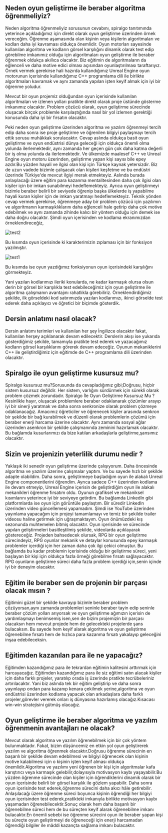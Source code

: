 ## Neden oyun geliştirme ile beraber algoritma öğrenmeliyiz?

Neden algoritma öğrenmeliyiz sorusunun cevabını, spiralgo tanıtımında
yeterince açıkladığımız için direkt olarak oyun geliştirme üzerinden örnek
vereceğim. Öğrenme aşamasında olan kişinin veya kişilerin algoritmaları 
ve kodları daha iyi kavraması oldukça önemlidir. Oyun motorları sayesinde
kullanılan algoritma ve kodların görsel karşılığını dinamik olarak test edip görebilme imkanımız olduğu için
algoritmaları oyun geliştirme ile beraber öğrenmek oldukça akıllıca
olacaktır. Biz eğitimin de algoritmaların da eğlenceli ve daha motive
edici olması açısından oyunlaştırılması taraftarıyız. Örnek vermek
gerekirse hali hazırda kullandığımız Unreal Engine oyun motorunun içerisinde
kullandığımız C++ programlama dili ile birlikte algoritmaları kavramak
ve aynı zamanda yapılan işten keyif almak için iyi bir öğrenme yoludur.

Mevcut bir oyun projemiz olduğundan oyun içerisinde kullanılan
algoritmaları ve izlenen yolları pratikte direkt olarak proje üstünde
gösterme imkanımız olacaktır.  Problem çözücü olarak, oyun
geliştirme sürecinde oluşacak birçok problemle karşılaştığında nasıl
bir yol izlemen gerektiği konusunda daha iyi bir fırsatın olacaktır.

Peki neden oyun geliştirme üzerinden algoritma ve yazılım öğrenmeyi
tercih edip daha sonra ise proje geliştirme ve öğrenilen bilgiyi paylaşmayı
tercih ettik sorusu muhâkkak sorulacaktır. Cevap aslında oldukça basit oyun geliştirme ve oyun
endüstrisi dünya geleceği için oldukça önemli olma yolunda
ilerlemektedir, aynı zamanda her geçen gün çok daha katma değerli bir iş
olma yolunda da ilerlemektedir. Ve ülkemizde maalesef C++ ve Unreal Engine oyun motoru üzerinden,
geliştirme yapan kişi sayısı bile epey azdır.Bu yüzden hayali ve ilgisi olan kişi için Türkçe kaynak
yetersizdir. Biz de uzun vadede bizimle çalışacak olan kişileri keşfetme ve bu endüstri üzerinde 
Türkiye'de mevcut ilgiyi merak etmekteyiz. Aslında burada anlaşılacağı üzere eğitim para kazanma mentalitesinden
daha çok ilgisi olan kişiler için bir imkan sunabilmeyi hedeflemekteyiz. Ayrıca oyun geliştirmeyi bizimle beraber
belirli bir seviyede öğrenip başka ülkelerde iş yapabilme hayali kuran kişiler için de imkan yaratmayı hedeflemekteyiz.
Teknik yönden cevap vermek gerekirse, öğrenmeye aday  bir problem çözücü için yazılımın ve algoritmanın
karmaşıklıklarını daha eğlenceli hale getirip daha çok motive edebilmek
ve aynı zamanda zihinde kalıcı bir yöntem olduğu için demek ise daha doğru
olacaktır. Şimdi oyun içerisinden ve kodlama ekranımızdan örneklendireceğiz,

![test2](https://user-images.githubusercontent.com/53279903/131217402-76d97813-544f-4142-bab6-df9bda6c1640.png)

Bu kısımda oyun içerisinde ki karakterimizin zıplaması için bir fonksiyon yazılmıştır.

![test1](https://user-images.githubusercontent.com/53279903/131217406-78fdf39d-2ee1-426a-bb60-819a6b2f4c7c.png)

Bu kısımda ise oyun yazdığımız fonksiyonun oyun içerisindeki karşılığını görmekteyiz.

Yani yazılan kodlarımızı ileriki konularda, ne kadar karmaşık olursa olsun derin bir görsel bir karşılıkla test edebileceğimiz için
oyun geliştirme ile algoritma çalışmanın avantajını rahatlıkla görebiliriz. Örneklendirdiğimiz şekilde, ilk 
görseldeki kod satırımızda yazılan kodlarımızı, ikinci görselde test ederek daha açıklayıcı ve öğretici
bir biçimde gösterdik.

## Dersin anlatımı nasıl olacak?

Dersin anlatımı terimleri ve kullanılan her şey İngilizce olacaktır
fakat, kullanılan herşey açıklanarak devam edilecektir. Derslerin akışı ise yukarıda gösterdiğimiz şekilde,
tamamıyla pratikte test ederek ve yazacağımız kodların görsel karşılıklarını görerek devam edeceğiz.
Oyunun mekaniklerini C++ ile geliştirdiğimiz için
eğitimde de C++ programlama dili üzerinden olacaktır.

## Spiralgo ile oyun geliştirme kusursuz mu?

Spiralgo kusursuz mu?Sorusunda da cevapladığımız
gibi;Doğrusu, hiçbir sistem kusursuz değildir. Her sistem, varlığını
sürdürmek için sürekli olarak problem çözmek zorundadır.
Spiralgo İle Oyun Geliştirme Kusursuz Mu ? Kesinlikle hayır, oluşacak problemlere beraber odaklanarak
çözümler arayıp iyi bir sinerji yaratmak ve daha sonra senkronize olarak problem
çözmeye odaklanacağız. Amacımız öğreticiler ve öğrenecek kişiler arasında
senkron bir şekilde bir bağ kurabilmek ve düzenli olarak problemlerin çözümü için
beraber enerji harcama üzerine olacaktır. Aynı zamanda sosyal ağlar üzerinden
asenkron bir şekilde çalışmanında zeminini hazırlamak olacaktır.
Bu bağlamda kusurlarımızı da bize katılan arkadaşlarla geliştirme,şansımız
olacaktır.

## Sizin ve projenizin yeterlilik durumu nedir ?

Yaklaşık iki senedir oyun geliştirme üzerinde çalışıyorum.
Daha öncesinde algoritma ve yazılım üzerine çalışmalar yaptım.
Ve bu sayede hızlı bir şekilde adapte olabildim. Daha sonra,
geliştirmeye başladığım oyun ile alakalı Unreal Engine componentlerini
öğrendim. Ayrıca sadece C++ üzerinden kodlama ile devam etmeyip, Unreal Engine
içerisin de geliştirdiğim oyun ile alakalı mekanikleri öğrenme fırsatım oldu.
Oyunun grafiksel ve mekaniksel kısımlarını yeterince iyi bir seviyeye getirdim.
Bu bağlamda LinkedIn gibi platformlarda ise oyun için görüntüle paylaştım.
Bir süredir LinkedIn üzerinden video güncellemesi yapamadım. Şimdi ise
YouTube üzerinden yayınlama yapacağım için projeyi tamamlamayı
ve temiz bir şekilde trailer videosu haline getirmek için uğraşmaktayım.
Oyun önümüzdeki kış sezonunda muhtemelen bitmiş olacaktır. Oyun içerisinde ve sürecinde yapılan
geliştirmeleri basitleştilmiş şekilde, videolarda açıklayarak
göstereceğiz. Projeden bahsedecek olursak, RPG bir oyun geliştirme sürecindeyiz,
RPG oyunlar mekanik ve detaylar konusunda epey karmaşık problemler içerdiği için
her zaman daha çok ilgi çekici olmuştur. Bu bağlamda bu kadar problemin içerisinde olduğu
bir geliştirme süreci, yeni başlayan bir kişi için oldukça fazla örneği görebilme fırsatı sağlayacaktır.
RPG oyunların geliştirme süreci daha fazla problem içerdiği için,senin içinde
iyi bir deneyim olacaktır.

## Eğitim ile beraber sen de projenin bir parçası olacak mısın ?

Eğitimini güzel bir şekilde kavrayıp bizimle beraber problem çözüyorsan,aynı zamanda
problemleri seninle beraber tayin edip seninle beraber çözüm yolları arıyorsak ve oyun geliştirme
ağımızın içerisin de yardımlaşmayı benimsemiş isen,sen de bizim projemizin bir parçası olacaksın hem
mevcut projede hem de gelecekteki projelerde şans bulacaksın. Bu sayede
hem keyif alarak algoritma ve oyun geliştirme öğrenebilme fırsatı 
hem de hızlıca para kazanma fırsatı yakalayıp geleceğini inşaa edebileceksin.

## Eğitimden kazanılan para ile ne yapacağız?

Eğitimden kazandığımız para ile tekrardan eğitimin kalitesini arttırmak için harcayacağız.
Eğitimden kazandığımız para ile siz eğitimi satın alacak kişiler için daha farklı projeler,
yaratılıp orada iş üzerinde pratikte tecrübeleriniz artırılacaktır. Yani biz aslında
tek bir eğitim geliştirip ve daha sonra yayınlayıp ondan para kazanıp kenara çekilmek yerine,algoritma
ve oyun endüstrisi üzerinden kodlama yapacak olan arkadaşlara daha farklı projeler,görevler vererek
onları iş dünyasına hazırlamış olacağız.Kısacası win-win stratejisini gütmüş olacağız.

## Oyun geliştirme ile beraber algoritma ve yazılım öğrenmenin avantajları ne olacak?

Mevcut olarak algoritma ve yazılım öğrenebilmek için bir çok yöntem bulunmaktadır. Fakat,
bizim düşüncemiz en etkin yol oyun geliştirerek yazılım ve algoritma öğrenmek olacaktır.Doğrusu öğrenme
sürecinin en başarılı bir şekilde devam edebilmesi ve bilgiyi öğrenecek olan kişinin motive kalabilmesi
için o kişinin işten keyif alması oldukça önemlidir.Algoritma ve yazılımı yeni öğrenen bir kişi için algoritmalar
kafa karıştırıcı veya karmaşık gelebilir,dolayısıyla motivasyon kaybı yaşayabilir.Bu yüzden öğrenme sürecinde
olan kişiler için  öğrendiklerini dinamik olarak bir oyun içerisinde belirli bir görsel karşılık ile gözlem yapabilir. 
Daha sonra oyun içerisinde test ederek,öğrenme sürecini daha akıcı hâle getirebilir.
Anlaşılacağı üzere öğrenme süreci boyunca kişinin öğrendiği her bilgiyi oyun içerisinden test ederek,pratikteki 
imkanıyla birlikte motivasyon kaybı yaşamadan öğrenebilecektir.Sonuç olarak hem daha başarılı bir 
öğrenebilme süreci hem de bu süreçten keyif alarak öğrenebilme imkanı bulacaktır.En önemli sebebi 
ise öğrenme sürecini oyun ile beraber yapan kişi bu süreçte oyun geliştirmeyi de öğreneceği 
için enerji harcamadan öğrendiği bilgiler ile mâddi kazançta sağlama imkanı bulacaktır.


